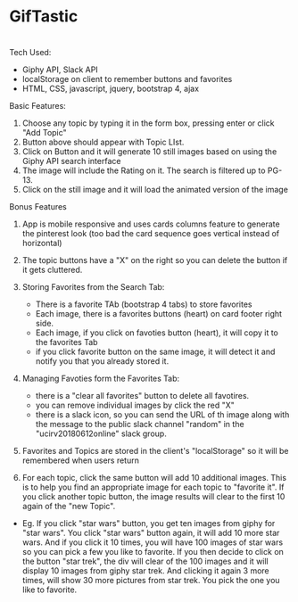 # GifTastic
#
Tech Used:
- Giphy API, Slack API
- localStorage on client to remember buttons and favorites 
- HTML, CSS, javascript, jquery, bootstrap 4, ajax



Basic Features:
1)  Choose any topic by typing it in the form box, pressing enter or click "Add Topic"
2)  Button above should appear with Topic LIst.
3)  Click on Button and it will generate 10 still images based on using the Giphy API search interface
4)  The image will include the Rating on it.  The search is filtered up to PG-13.   
5)  Click on the still image and it will load the animated version of the image




Bonus Features

1) App is mobile responsive and uses cards columns feature to generate the pinterest look (too bad the card sequence goes vertical instead of horizontal)

2) The topic buttons have a "X" on the right so you can delete the button if it gets cluttered.

3) Storing Favorites from the Search Tab:
    - There is a favorite TAb (bootstrap 4 tabs) to store favorites
    - Each image, there is a favorites buttons (heart) on card footer right side. 
    - Each image, if you click on favoties button (heart), it will copy it to the favorites Tab
    - if you click favorite button on the same image, it will detect it and notify you that you already stored it.

4) Managing Favoties form the Favorites Tab:
    - there is a "clear all favorites" button to delete all favotires. 
    - you can remove individual images by click the red "X"
    - there is a slack icon, so you can send the URL of th image along with the message to the public slack channel "random" in the "ucirv20180612online" slack group.  


5) Favorites and Topics are stored in the client's "localStorage" so it will be remembered when users return


6) For each topic, click the same button will add 10 additional images.  This is to help you find an appropriate image for each topic to "favorite it".  If you click another topic button, the image results will clear to the first 10 again of the "new Topic". 
- Eg.  If you click "star wars" button, you get ten images from giphy for "star wars".  You click "star wars" button again, it will add 10 more star wars.  And if you click it 10 times, you will have 100 images of star wars so you can pick a few you like to favorite.     If you then decide to click on the button "star trek", the div will clear of the 100 images and it will display 10 images from giphy star trek.   And clicking it again 3 more times, will show 30 more pictures from star trek.    You pick the one you like to favorite.    